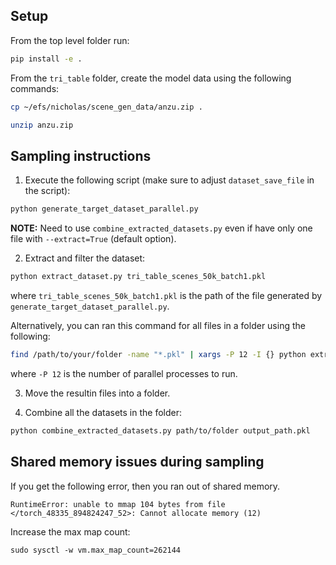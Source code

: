 ## Setup

From the top level folder run:
```bash
pip install -e .
```

From the `tri_table` folder, create the model data using the following commands:

```bash
cp ~/efs/nicholas/scene_gen_data/anzu.zip .
```

```bash
unzip anzu.zip
```

## Sampling instructions

1. Execute the following script (make sure to adjust `dataset_save_file` in the script):
```bash
python generate_target_dataset_parallel.py
```

**NOTE:** Need to use `combine_extracted_datasets.py` even if have only one file with
`--extract=True` (default option).

2. Extract and filter the dataset:
```bash
python extract_dataset.py tri_table_scenes_50k_batch1.pkl
```
where `tri_table_scenes_50k_batch1.pkl` is the path of the file generated by `generate_target_dataset_parallel.py`.

Alternatively, you can ran this command for all files in a folder using the following:
```bash
find /path/to/your/folder -name "*.pkl" | xargs -P 12 -I {} python extract_dataset.py "{}"
```
where `-P 12` is the number of parallel processes to run.

3. Move the resultin files into a folder.

4. Combine all the datasets in the folder:
```bash
python combine_extracted_datasets.py path/to/folder output_path.pkl
```

## Shared memory issues during sampling

If you get the following error, then you ran out of shared memory.
```
RuntimeError: unable to mmap 104 bytes from file </torch_48335_894824247_52>: Cannot allocate memory (12)
```

Increase the max map count:
```
sudo sysctl -w vm.max_map_count=262144
```
